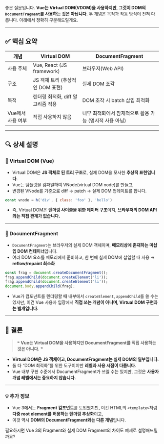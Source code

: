 좋은 질문입니다. **Vue는 Virtual DOM(VDOM)을 사용하지만, 그것이 DOM의 `DocumentFragment`를 사용하는 것은 아닙니다.**
두 개념은 목적과 작동 방식이 전혀 다릅니다. 아래에서 정확히 구분해드릴게요.

---

## ✅ 핵심 요약

| 개념          | Virtual DOM               | DocumentFragment                 |
| ----------- | ------------------------- | -------------------------------- |
| 사용 주체       | Vue, React (JS framework) | 브라우저(Web API)                    |
| 구조          | JS 객체 트리 (추상적인 DOM 표현)    | 실제 DOM 조각                        |
| 목적          | 렌더링 최적화, diff 알고리즘 적용     | DOM 조작 시 batch 삽입 최적화            |
| Vue에서 사용 여부 | 직접 사용하지 않음                | 내부 최적화에서 잠재적으로 활용 가능 (명시적 사용 아님) |

---

## 🔍 상세 설명

### 📌 Virtual DOM (Vue)

* Virtual DOM은 **JS 객체로 된 트리 구조**로, 실제 DOM을 모사한 **추상적 표현입니다**.
* Vue는 템플릿을 컴파일하여 VNode(virtual DOM node)를 만들고,
* 변경된 VNode를 기준으로 diff → patch → 실제 DOM 업데이트를 합니다.

```js
const vnode = h('div', { class: 'foo' }, 'hello')
```

* 즉, Virtual DOM은 **렌더링 사이클을 위한 데이터 구조**이지, **브라우저의 DOM API와는 직접 관계가 없습니다.**

---

### 📌 DocumentFragment

* `DocumentFragment`는 브라우저의 실제 DOM 객체이며, **메모리상에 존재하는 미삽입 DOM 컨테이너**입니다.
* 여러 DOM 요소를 메모리에서 준비하고, 한 번에 실제 DOM에 삽입할 때 사용 → **reflow/repaint 최소화**

```js
const frag = document.createDocumentFragment();
frag.appendChild(document.createElement('li'));
frag.appendChild(document.createElement('li'));
document.body.appendChild(frag);
```

* Vue가 컴포넌트를 렌더링할 때 내부에서 `createElement`, `appendChild`를 쓸 수는 있지만,
  이건 Vue 사용자 입장에서 **직접 쓰는 개념이 아니며, Virtual DOM 구현과는 별개입니다.**

---

## 📎 결론

> ❝ **Vue는 Virtual DOM을 사용하지만 DocumentFragment를 직접 사용하는 것은 아니다.** ❞

* **Virtual DOM은 JS 객체이고, DocumentFragment는 실제 DOM의 일부입니다.**
* 둘 다 “DOM 최적화”를 위한 도구이지만 **레벨과 사용 시점이 다릅니다**.
* Vue 내부 구현 수준에서 DocumentFragment가 쓰일 수는 있지만, 그것은 **사용자 개념 레벨에서는 중요하지 않습니다.**

---

### 💡 추가 정보

* Vue 3에서는 **Fragment 컴포넌트**를 도입했지만, 이건 HTML의 `<template>`처럼 **다중 root element를 허용하는 렌더링 추상화**이고,
* 이것 역시 **DOM의 DocumentFragment와는 다른 개념**입니다.

필요하시면 Vue 3의 Fragment와 실제 DOM Fragment의 차이도 예제로 설명해드릴까요?
